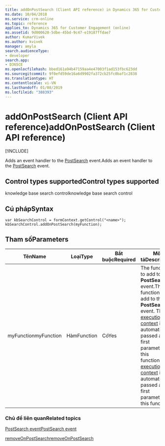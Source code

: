 ```yaml
---
title: addOnPostSearch (Client API reference) in Dynamics 365 for Customer Engagement| MicrosoftDocs
ms.date: 10/04/2018
ms.service: crm-online
ms.topic: reference
applies_to: Dynamics 365 for Customer Engagement (online)
ms.assetid: 9d000628-5dbe-45bd-9c47-e19187ffdae7
author: KumarVivek
ms.author: kvivek
manager: amyla
search.audienceType:
- developer
search.app:
- D365CE
ms.openlocfilehash: bbed161a94b47159aa4e47003f1ad153fbc623dd
ms.sourcegitcommit: 9f0efd59de16a6d9902fa372cb25fc0baf1c2838
ms.translationtype: HT
ms.contentlocale: vi-VN
ms.lasthandoff: 01/08/2019
ms.locfileid: "388393"
---
```

# <a name="addonpostsearch-client-api-reference"></a><span data-ttu-id="b5ea9-102">addOnPostSearch (Client API reference)</span><span class="sxs-lookup"><span data-stu-id="b5ea9-102">addOnPostSearch (Client API reference)</span></span>

[!INCLUDE[](../../../../includes/cc_applies_to_update_9_0_0.md)]

<span data-ttu-id="b5ea9-103">Adds an event handler to the [PostSearch](../events/postsearch.md) event.</span><span class="sxs-lookup"><span data-stu-id="b5ea9-103">Adds an event handler to the [PostSearch](../events/postsearch.md) event.</span></span> 

## <a name="control-types-supported"></a><span data-ttu-id="b5ea9-104">Control types supported</span><span class="sxs-lookup"><span data-stu-id="b5ea9-104">Control types supported</span></span>

<span data-ttu-id="b5ea9-105">knowledge base search control</span><span class="sxs-lookup"><span data-stu-id="b5ea9-105">knowledge base search control</span></span>

## <a name="syntax"></a><span data-ttu-id="b5ea9-106">Cú pháp</span><span class="sxs-lookup"><span data-stu-id="b5ea9-106">Syntax</span></span>

```
var kbSearchControl = formContext.getControl("<name>");
kbSearchControl.addOnPostSearch(myFunction);
```

## <a name="parameters"></a><span data-ttu-id="b5ea9-107">Tham số</span><span class="sxs-lookup"><span data-stu-id="b5ea9-107">Parameters</span></span>

|<span data-ttu-id="b5ea9-108">Tên</span><span class="sxs-lookup"><span data-stu-id="b5ea9-108">Name</span></span> | <span data-ttu-id="b5ea9-109">Loại</span><span class="sxs-lookup"><span data-stu-id="b5ea9-109">Type</span></span> | <span data-ttu-id="b5ea9-110">Bắt buộc</span><span class="sxs-lookup"><span data-stu-id="b5ea9-110">Required</span></span> | <span data-ttu-id="b5ea9-111">Mô tả</span><span class="sxs-lookup"><span data-stu-id="b5ea9-111">Description</span></span>|
|--|--|--|--|
|<span data-ttu-id="b5ea9-112">myFunction</span><span class="sxs-lookup"><span data-stu-id="b5ea9-112">myFunction</span></span> |<span data-ttu-id="b5ea9-113">Hàm</span><span class="sxs-lookup"><span data-stu-id="b5ea9-113">Function</span></span> |<span data-ttu-id="b5ea9-114">Có</span><span class="sxs-lookup"><span data-stu-id="b5ea9-114">Yes</span></span>|<span data-ttu-id="b5ea9-115">The function to add to the **PostSearch** event.</span><span class="sxs-lookup"><span data-stu-id="b5ea9-115">The function to add to the **PostSearch** event.</span></span> <span data-ttu-id="b5ea9-116">The [execution context](../../clientapi-execution-context.md) is automatically passed as the first parameter to this function.</span><span class="sxs-lookup"><span data-stu-id="b5ea9-116">The [execution context](../../clientapi-execution-context.md) is automatically passed as the first parameter to this function.</span></span>| 

### <a name="related-topics"></a><span data-ttu-id="b5ea9-117">Chủ đề liên quan</span><span class="sxs-lookup"><span data-stu-id="b5ea9-117">Related topics</span></span>

[<span data-ttu-id="b5ea9-118">PostSearch event</span><span class="sxs-lookup"><span data-stu-id="b5ea9-118">PostSearch event</span></span>](../events/postsearch.md)

[<span data-ttu-id="b5ea9-119">removeOnPostSearch</span><span class="sxs-lookup"><span data-stu-id="b5ea9-119">removeOnPostSearch</span></span>](removeOnPostSearch.md)
